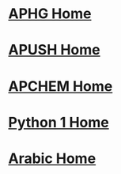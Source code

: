 # [APHG Home](./../APHG-Home/)
# [APUSH Home](./../APUSH-Home/)

# [APCHEM Home](./../APCHEM-Home/)

# [Python 1 Home](./../Python-1-Home/)

# [Arabic Home](./../Arabic-Home/)